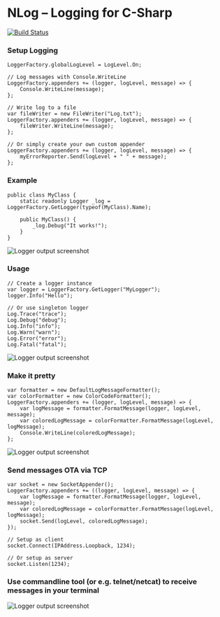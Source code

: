 # NLog – Logging for C-Sharp
[![Build Status](https://travis-ci.org/sschmid/NLog.svg?branch=master)](https://travis-ci.org/sschmid/NLog)

### Setup Logging
```
LoggerFactory.globalLogLevel = LogLevel.On;

// Log messages with Console.WriteLine
LoggerFactory.appenders += (logger, logLevel, message) => {
    Console.WriteLine(message);
};

// Write log to a file
var fileWriter = new FileWriter("Log.txt");
LoggerFactory.appenders += (logger, logLevel, message) => {
    fileWriter.WriteLine(message);
};

// Or simply create your own custom appender
LoggerFactory.appenders += (logger, logLevel, message) => {
    myErrorReporter.Send(logLevel + " " + message);
};
```

### Example
```
public class MyClass {
    static readonly Logger _log = LoggerFactory.GetLogger(typeof(MyClass).Name);

    public MyClass() {
        _log.Debug("It works!");
    }
}
```
![Logger output screenshot](http://sschmid.com/Dev/csharp/Libs/NLog/NLog_LogScreenshot4.png)

### Usage
```
// Create a logger instance
var logger = LoggerFactory.GetLogger("MyLogger");
logger.Info("Hello");

// Or use singleton logger
Log.Trace("trace");
Log.Debug("debug");
Log.Info("info");
Log.Warn("warn");
Log.Error("error");
Log.Fatal("fatal");
```
![Logger output screenshot](http://sschmid.com/Dev/csharp/Libs/NLog/NLog_LogScreenshot1.png)

### Make it pretty
```
var formatter = new DefaultLogMessageFormatter();
var colorFormatter = new ColorCodeFormatter();
LoggerFactory.appenders += (logger, logLevel, message) => {
    var logMessage = formatter.FormatMessage(logger, logLevel, message);
    var coloredLogMessage = colorFormatter.FormatMessage(logLevel, logMessage);
    Console.WriteLine(coloredLogMessage);
};
```
![Logger output screenshot](http://sschmid.com/Dev/csharp/Libs/NLog/NLog_LogScreenshot2.png)

### Send messages OTA via TCP
```
var socket = new SocketAppender();
LoggerFactory.appenders += ((logger, logLevel, message) => {
    var logMessage = formatter.FormatMessage(logger, logLevel, message);
    var coloredLogMessage = colorFormatter.FormatMessage(logLevel, logMessage);
    socket.Send(logLevel, coloredLogMessage);
});

// Setup as client
socket.Connect(IPAddress.Loopback, 1234);

// Or setup as server
socket.Listen(1234);
```

### Use commandline tool (or e.g. telnet/netcat) to receive messages in your terminal
![Logger output screenshot](http://sschmid.com/Dev/csharp/Libs/NLog/NLog_LogScreenshot3.png)
